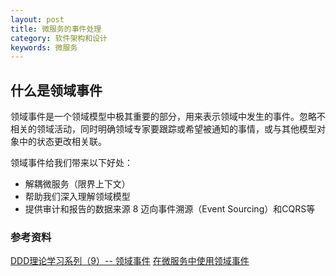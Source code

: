 ```yaml
---
layout: post
title: 微服务的事件处理
category: 软件架构和设计
keywords: 微服务
---
```


## 什么是领域事件

领域事件是一个领域模型中极其重要的部分，用来表示领域中发生的事件。忽略不相关的领域活动，同时明确领域专家要跟踪或希望被通知的事情，或与其他模型对象中的状态更改相关联。



领域事件给我们带来以下好处： 
* 解耦微服务（限界上下文）
* 帮助我们深入理解领域模型
* 提供审计和报告的数据来源
8 	迈向事件溯源（Event Sourcing）和CQRS等

### 参考资料
[DDD理论学习系列（9）-- 领域事件](https://www.jianshu.com/p/c10b7fd9bec1)
[在微服务中使用领域事件](https://www.cnblogs.com/davenkin/p/6612656.html)